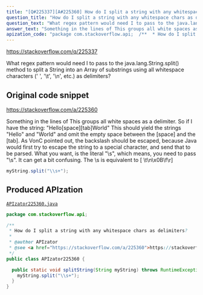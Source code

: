 ```yaml
---
title: "[Q#225337][A#225360] How do I split a string with any whitespace chars as delimiters?"
question_title: "How do I split a string with any whitespace chars as delimiters?"
question_text: "What regex pattern would need I to pass to the java.lang.String.split() method to split a String into an Array of substrings using all whitespace characters (' ', '\\t', '\\n', etc.) as delimiters?"
answer_text: "Something in the lines of This groups all white spaces as a delimiter. So if I have the string: \"Hello[space][tab]World\" This should yield the strings \"Hello\" and \"World\" and omit the empty space between the [space] and the [tab]. As VonC pointed out, the backslash should be escaped, because Java would first try to escape the string to a special character, and send that to be parsed. What you want, is the literal \"\\s\", which means, you need to pass \"\\\\s\". It can get a bit confusing. The \\\\s is equivalent to [ \\\\t\\\\n\\\\x0B\\\\f\\\\r]"
apization_code: "package com.stackoverflow.api;  /**  * How do I split a string with any whitespace chars as delimiters?  *  * @author APIzator  * @see <a href=\"https://stackoverflow.com/a/225360\">https://stackoverflow.com/a/225360</a>  */ public class APIzator225360 {    public static void splitString(String myString) throws RuntimeException {     myString.split(\"\\\\s+\");   } }"
---
```


https://stackoverflow.com/q/225337

What regex pattern would need I to pass to the java.lang.String.split() method to split a String into an Array of substrings using all whitespace characters (&#x27; &#x27;, &#x27;\t&#x27;, &#x27;\n&#x27;, etc.) as delimiters?



## Original code snippet

https://stackoverflow.com/a/225360

Something in the lines of
This groups all white spaces as a delimiter.
So if I have the string:
&quot;Hello[space][tab]World&quot;
This should yield the strings &quot;Hello&quot; and &quot;World&quot; and omit the empty space between the [space] and the [tab].
As VonC pointed out, the backslash should be escaped, because Java would first try to escape the string to a special character, and send that to be parsed. What you want, is the literal &quot;\s&quot;, which means, you need to pass &quot;\\s&quot;. It can get a bit confusing.
The \\s is equivalent to [ \\t\\n\\x0B\\f\\r]

```java
myString.split("\\s+");
```

## Produced APIzation

[`APIzator225360.java`](https://github.com/pasqualesalza/apization-temp-data/raw/master/apizations/java/APIzator225360.java)

```java
package com.stackoverflow.api;

/**
 * How do I split a string with any whitespace chars as delimiters?
 *
 * @author APIzator
 * @see <a href="https://stackoverflow.com/a/225360">https://stackoverflow.com/a/225360</a>
 */
public class APIzator225360 {

  public static void splitString(String myString) throws RuntimeException {
    myString.split("\\s+");
  }
}

```